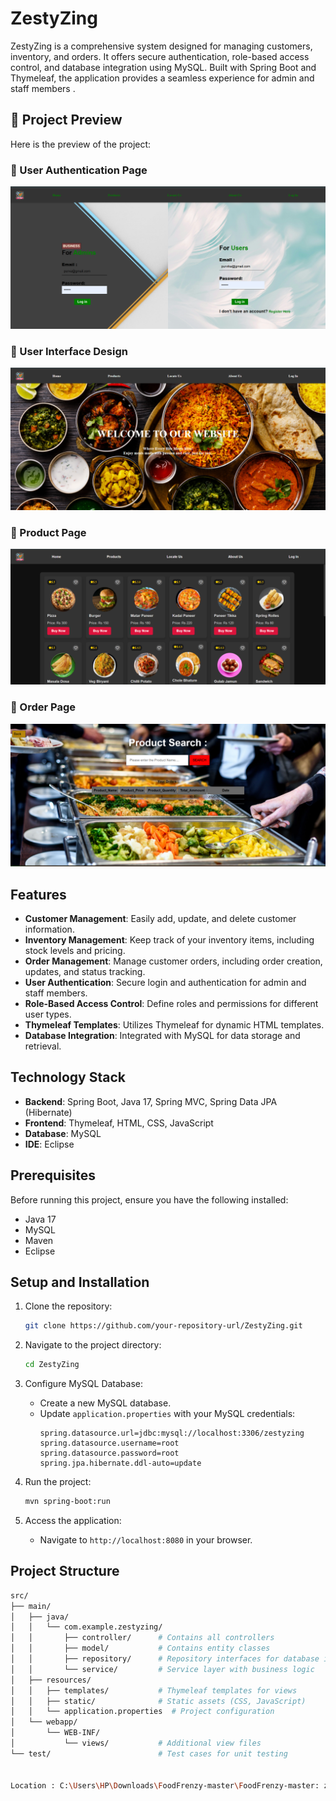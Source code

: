 
# ZestyZing 
ZestyZing is a comprehensive system designed for managing customers, inventory, and orders. It offers secure authentication, role-based access control, and database integration using MySQL. Built with Spring Boot and Thymeleaf, the application provides a seamless experience for admin and staff members .

## 📸 Project Preview



Here is the preview of the project:

### 🔹 User Authentication Page
![Login Page](https://github.com/purvathnere/ZestyZing/blob/main/pgg.PNG)

### 🔹 User Interface Design
![Background](https://github.com/purvathnere/ZestyZing/blob/main/bg.PNG)

### 🔹 Product Page
![Product Page](https://github.com/purvathnere/ZestyZing/blob/main/pg.PNG)

### 🔹 Order Page
![Order Page](https://github.com/purvathnere/ZestyZing/blob/main/orderbg.PNG)






## Features

- **Customer Management**: Easily add, update, and delete customer information.
- **Inventory Management**: Keep track of your inventory items, including stock levels and pricing.
- **Order Management**: Manage customer orders, including order creation, updates, and status tracking.
- **User Authentication**: Secure login and authentication for admin and staff members.
- **Role-Based Access Control**: Define roles and permissions for different user types.
- **Thymeleaf Templates**: Utilizes Thymeleaf for dynamic HTML templates.
- **Database Integration**: Integrated with MySQL for data storage and retrieval.

## Technology Stack

- **Backend**: Spring Boot, Java 17, Spring MVC, Spring Data JPA (Hibernate)
- **Frontend**: Thymeleaf, HTML, CSS, JavaScript
- **Database**: MySQL
- **IDE**: Eclipse

## Prerequisites

Before running this project, ensure you have the following installed:

- Java 17
- MySQL
- Maven
- Eclipse 

## Setup and Installation

1. Clone the repository:
    ```bash
    git clone https://github.com/your-repository-url/ZestyZing.git
    ```

2. Navigate to the project directory:
    ```bash
    cd ZestyZing
    ```

3. Configure MySQL Database:
    - Create a new MySQL database.
    - Update `application.properties` with your MySQL credentials:
      ```properties
      spring.datasource.url=jdbc:mysql://localhost:3306/zestyzing
      spring.datasource.username=root
      spring.datasource.password=root
      spring.jpa.hibernate.ddl-auto=update
      ```

4. Run the project:
    ```bash
    mvn spring-boot:run
    ```

5. Access the application:
    - Navigate to `http://localhost:8080` in your browser. 




## Project Structure

```bash
src/
├── main/
│   ├── java/
│   │   └── com.example.zestyzing/
│   │       ├── controller/      # Contains all controllers
│   │       ├── model/           # Contains entity classes
│   │       ├── repository/      # Repository interfaces for database interaction
│   │       └── service/         # Service layer with business logic
│   ├── resources/
│   │   ├── templates/           # Thymeleaf templates for views
│   │   ├── static/              # Static assets (CSS, JavaScript)
│   │   └── application.properties  # Project configuration
│   └── webapp/
│       └── WEB-INF/
│           └── views/           # Additional view files
└── test/                        # Test cases for unit testing


Location : C:\Users\HP\Downloads\FoodFrenzy-master\FoodFrenzy-master: zestyzing
